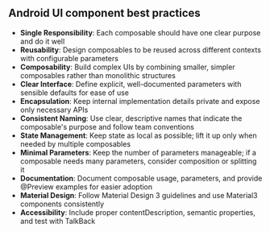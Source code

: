 ## Android UI component best practices

- **Single Responsibility**: Each composable should have one clear purpose and do it well
- **Reusability**: Design composables to be reused across different contexts with configurable parameters
- **Composability**: Build complex UIs by combining smaller, simpler composables rather than monolithic structures
- **Clear Interface**: Define explicit, well-documented parameters with sensible defaults for ease of use
- **Encapsulation**: Keep internal implementation details private and expose only necessary APIs
- **Consistent Naming**: Use clear, descriptive names that indicate the composable's purpose and follow team conventions
- **State Management**: Keep state as local as possible; lift it up only when needed by multiple composables
- **Minimal Parameters**: Keep the number of parameters manageable; if a composable needs many parameters, consider composition or splitting it
- **Documentation**: Document composable usage, parameters, and provide @Preview examples for easier adoption
- **Material Design**: Follow Material Design 3 guidelines and use Material3 components consistently
- **Accessibility**: Include proper contentDescription, semantic properties, and test with TalkBack
